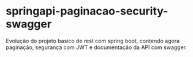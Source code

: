 # springapi-paginacao-security-swagger
Evolução do projeto basico de rest com spring boot, contendo agora paginação, segurança com JWT e documentação da API com swagger.
